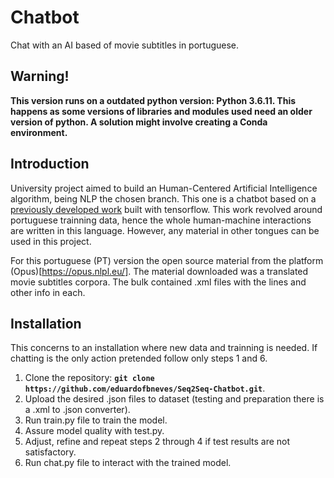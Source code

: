# Chatbot

Chat with an AI based of movie subtitles in portuguese.


## Warning!
**This version runs on a outdated python version: Python 3.6.11. This happens as some versions of libraries and modules used need an older version of python. A solution might involve creating a Conda environment.**

## **Introduction** 

University project aimed to build an Human-Centered Artificial Intelligence algorithm, being NLP the chosen branch. This one is a chatbot based on a [previously developed work](https://github.com/Abonia1/Seq2Seq-Chatbot) built with tensorflow. This work revolved around portuguese trainning data, hence the whole human-machine interactions are written in this language. However, any material in other tongues can be used in this project.

For this portuguese (PT) version the open source material from the platform (Opus)[https://opus.nlpl.eu/]. The material downloaded was a translated movie subtitles corpora. The bulk contained .xml files with the lines and other info in each.


## **Installation** 

This concerns to an installation where new data and trainning is needed. If chatting is the only action pretended follow only steps 1 and 6.
1. Clone the repository: **`git clone https://github.com/eduardofbneves/Seq2Seq-Chatbot.git`**.
2. Upload the desired .json files to dataset (testing and preparation there is a .xml to .json converter).
3. Run train.py file to train the model.
4. Assure model quality with test.py.
5. Adjust, refine and repeat steps 2 through 4 if test results are not satisfactory.
6. Run chat.py file to interact with the trained model.
